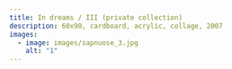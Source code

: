 ```yaml
---
title: In dreams / III (private collection)
description: 60x90, cardboard, acrylic, collage, 2007
images:
  - image: images/sapnuose_3.jpg
    alt: "1"
---
```

